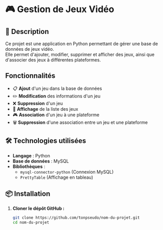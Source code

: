 # 🎮 Gestion de Jeux Vidéo

## 📖 Description
Ce projet est une application en Python permettant de gérer une base de données de jeux vidéo.  
Elle permet d'ajouter, modifier, supprimer et afficher des jeux, ainsi que d'associer des jeux à différentes plateformes.  

##  Fonctionnalités
- 📋 **Ajout** d'un jeu dans la base de données  
- ✏️ **Modification** des informations d'un jeu  
- ❌ **Suppression** d'un jeu  
- 👀 **Affichage** de la liste des jeux  
- 🎮 **Association** d'un jeu à une plateforme  
- 🗑️ **Suppression** d'une association entre un jeu et une plateforme  

## 🛠️ Technologies utilisées
- **Langage** : Python  
- **Base de données** : MySQL  
- **Bibliothèques** :  
  - `mysql-connector-python` (Connexion MySQL)  
  - `PrettyTable` (Affichage en tableau)  

## 📦 Installation
1. **Cloner le dépôt GitHub :**
   ```bash
   git clone https://github.com/tonpseudo/nom-du-projet.git
   cd nom-du-projet
